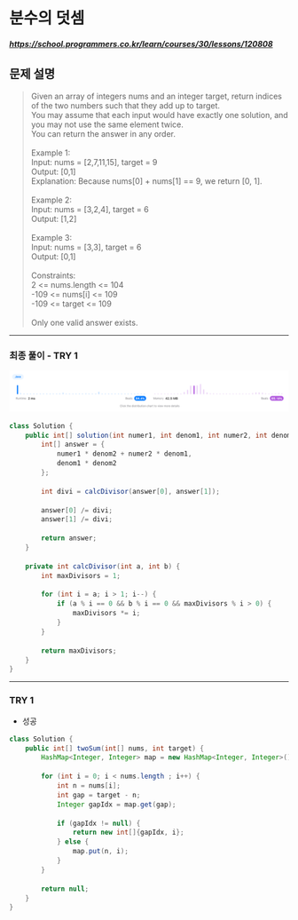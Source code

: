 # 분수의 덧셈
##### https://school.programmers.co.kr/learn/courses/30/lessons/120808

## 문제 설명
>Given an array of integers nums and an integer target, return indices of the two numbers such that they add up to target.
<br>You may assume that each input would have exactly one solution, and you may not use the same element twice.
<br>You can return the answer in any order.
<br><br>Example 1:
<br>Input: nums = [2,7,11,15], target = 9
<br>Output: [0,1]
<br>Explanation: Because nums[0] + nums[1] == 9, we return [0, 1].
<br><br>Example 2:
<br>Input: nums = [3,2,4], target = 6
<br>Output: [1,2]
<br><br>Example 3:
<br>Input: nums = [3,3], target = 6
<br>Output: [0,1]
<br><br>Constraints:
<br>2 <= nums.length <= 104
<br>-109 <= nums[i] <= 109
<br>-109 <= target <= 109
<br><br>Only one valid answer exists.
---
### 최종 풀이 - TRY 1
![img.png](1week_leetcode_result.png)
~~~java
class Solution {
    public int[] solution(int numer1, int denom1, int numer2, int denom2) {
        int[] answer = {
            numer1 * denom2 + numer2 * denom1, 
            denom1 * denom2
        };
        
        int divi = calcDivisor(answer[0], answer[1]);
        
        answer[0] /= divi;
        answer[1] /= divi;
        
        return answer;
    }
    
    private int calcDivisor(int a, int b) {
        int maxDivisors = 1;
        
        for (int i = a; i > 1; i--) {
            if (a % i == 0 && b % i == 0 && maxDivisors % i > 0) {
                maxDivisors *= i;
            }        
        }
        
        return maxDivisors;
    }
}
~~~
---
### TRY 1
- 성공
~~~java
class Solution {
    public int[] twoSum(int[] nums, int target) {
        HashMap<Integer, Integer> map = new HashMap<Integer, Integer>();
        
        for (int i = 0; i < nums.length ; i++) {
            int n = nums[i];
            int gap = target - n;
            Integer gapIdx = map.get(gap);

            if (gapIdx != null) {
                return new int[]{gapIdx, i};
            } else {
                map.put(n, i);
            }
        }

        return null;
    }
}
~~~